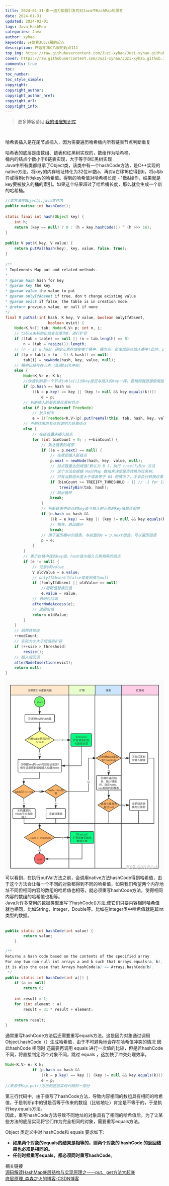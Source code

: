 ```yaml
---
title: 2024-01-31-由一道力扣题引发的对Java中HashMap的思考
date: 2024-01-31
updated: 2024-02-01
tags: Java HashMap
categories: Java
author: xyhao
keywords: 开始背JUC八股的起点
description: 开始背JUC八股的起点111
top_img: https://raw.githubusercontent.com/Juzi-xyhao/Juzi-xyhao.github.io/master/assets/articleCover/2024-01-31-Hash.png
cover: https://raw.githubusercontent.com/Juzi-xyhao/Juzi-xyhao.github.io/master/assets/articleCover/2024-01-31-Hash.png
comments: true
toc:
toc_number:
toc_style_simple:
copyright:
copyright_author:
copyright_author_href:
copyright_url:
copyright_info:
---
```


> 更多博客请见 [我的语雀知识库](https://www.yuque.com/u41117719/xd1qgc)

<br>

哈希表插入是在尾节点插入，因为需要遍历哈希桶内所有链表节点判断重复

哈希表的底层是由数组、链表和红黑树实现的，数组作为哈希桶。<br />桶内的结点个数小于8链表实现，大于等于8红黑树实现<br />Java中所有类都继承了Object类，该类中有一个hashCode方法，是C++实现的native方法，将key的内存地址转化为32位int数a，再对a右移16位得到b，将a与b异或得到c作为key的哈希值。得到的哈希值对哈希桶长度 - 1做&操作，结果就是key要被放入的桶的索引。如果这个结果超过了哈希桶长度，那么就会生成一个新的哈希桶。
```java
//本方法在Objects.java文件内
public native int hashCode();

static final int hash(Object key) {
    int h;
    return (key == null) ? 0 : (h = key.hashCode()) ^ (h >>> 16);
}

public V put(K key, V value) {
    return putVal(hash(key), key, value, false, true);
}

/**
* Implements Map.put and related methods.
*
* @param hash hash for key
* @param key the key
* @param value the value to put
* @param onlyIfAbsent if true, don't change existing value
* @param evict if false, the table is in creation mode.
* @return previous value, or null if none
*/
final V putVal(int hash, K key, V value, boolean onlyIfAbsent,
                   boolean evict) {
    Node<K,V>[] tab; Node<K,V> p; int n, i;
    // table未初始化或者长度为0，进行扩容
    if ((tab = table) == null || (n = tab.length) == 0)
        n = (tab = resize()).length;
    // (n - 1) & hash 确定元素存放在哪个桶中，桶为空，新生成结点放入桶中(此时，这个结点是放在数组中)
    if ((p = tab[i = (n - 1) & hash]) == null)
        tab[i] = newNode(hash, key, value, null);
    // 桶中已经存在元素（处理hash冲突）
    else {
        Node<K,V> e; K k;
        //快速判断第一个节点table[i]的key是否与插入的key一样，若相同就直接使用插入的值p替换掉旧的值e。
        if (p.hash == hash &&
            ((k = p.key) == key || (key != null && key.equals(k))))
                e = p;
        // 判断插入的是否是红黑树节点
        else if (p instanceof TreeNode)
            // 放入树中
            e = ((TreeNode<K,V>)p).putTreeVal(this, tab, hash, key, value);
        // 不是红黑树节点则说明为链表结点
        else {
            // 在链表最末插入结点
            for (int binCount = 0; ; ++binCount) {
                // 到达链表的尾部
                if ((e = p.next) == null) {
                    // 在尾部插入新结点
                    p.next = newNode(hash, key, value, null);
                    // 结点数量达到阈值(默认为 8 )，执行 treeifyBin 方法
                    // 这个方法会根据 HashMap 数组来决定是否转换为红黑树。
                    // 只有当数组长度大于或者等于 64 的情况下，才会执行转换红黑树操作，以减少搜索时间。否则，就是只是对数组扩容。
                    if (binCount >= TREEIFY_THRESHOLD - 1) // -1 for 1st
                        treeifyBin(tab, hash);
                    // 跳出循环
                    break;
                }
                // 判断链表中结点的key值与插入的元素的key值是否相等
                if (e.hash == hash &&
                    ((k = e.key) == key || (key != null && key.equals(k))))
                    // 相等，跳出循环
                    break;
                // 用于遍历桶中的链表，与前面的e = p.next组合，可以遍历链表
                p = e;
            }
        }
        // 表示在桶中找到key值、hash值与插入元素相等的结点
        if (e != null) {
            // 记录e的value
            V oldValue = e.value;
            // onlyIfAbsent为false或者旧值为null
            if (!onlyIfAbsent || oldValue == null)
                //用新值替换旧值
                e.value = value;
            // 访问后回调
            afterNodeAccess(e);
            // 返回旧值
            return oldValue;
        }
    }
    // 结构性修改
    ++modCount;
    // 实际大小大于阈值则扩容
    if (++size > threshold)
        resize();
    // 插入后回调
    afterNodeInsertion(evict);
    return null;
}
```

![](/assets/articleSource/2024-01-31-HashMap/img.png)<br />
可以看到，在执行putVal方法之前，会调用native方法hashCode得到哈希值，由于这个方法会让每一个不同的对象都得到不同的哈希值，如果我们希望两个内存地址不同但相同内容的数组的哈希值也相等，就必须重写hashCode方法，使得相同内容的数组的哈希值也相等。<br />Java为许多常用的数据类型重写了hashCode()方法,使它们只要内容相同哈希值就也相同，比如String，Integer，Double等。比如在Integer类中哈希值就是其int类型的数据。
```java

public static int hashCode(int value) {
        return value;
    }
```
```java
/**
Returns a hash code based on the contents of the specified array. 
For any two non-null int arrays a and b such that Arrays.equals(a, b), 
it is also the case that Arrays.hashCode(a) == Arrays.hashCode(b).
 */
public static int hashCode(int a[]) {
    if (a == null)
        return 0;
    
    int result = 1;
    for (int element : a)
        result = 31 * result + element;
    
    return result;
}
```
通常重写hashCode方法后还需要重写equals方法。这是因为对象通过调用 Object.hashCode（）生成哈希值，由于不可避免地会存在哈希值冲突的情况 因此hashCode 相同时 还需要再调用 equals 进行一次值的比较，但是若hashCode不同，将直接判定两个对象不同，跳过 equals ，这加快了冲突处理效率。
```java
Node<K,V> e; K k;
            if (p.hash == hash &&
                ((k = p.key) == key || (key != null && key.equals(k))))
                e = p;
//来源于Map.put()方法的底层实现代码的一部分
```
第三行代码中，由于重写了hashCode方法，导致内容相同的数组具有相同的哈希值，于是判断p中的键是否等于传来的数组（比较地址）肯定是不等于的，于是执行key.equals方法。<br />因此，重写hashCode方法导致不同地址的对象具有了相同的哈希值后，为了让某些方法的底层实现将它们作为完全相同的对象，需要重写equals方法。

Object 类定义中对 hashCode和 equals 要求如下:

- **如果两个对象的equals的结果是相等的，则两个对象的 hashCode 的返回结果也必须是相同的。**
- **任何时候重写equals，都必须同时重写hashCode**。




相关链接<br />[源码解读HashMap底层结构与实现原理之一--put、get方法大起底](https://zhuanlan.zhihu.com/p/354863363)<br />[底层原理_森森之火的博客-CSDN博客](https://blog.csdn.net/yb546822612/category_10021000.html)
